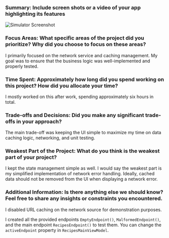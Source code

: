 


### Summary: Include screen shots or a video of your app highlighting its features

![Simulator Screenshot](https://github.com/user-attachments/assets/8f3df74a-ad38-4c86-961e-fb8b6f79f9cd)

### Focus Areas: What specific areas of the project did you prioritize? Why did you choose to focus on these areas?

I primarily focused on the network service and caching management. My goal was to ensure that the business logic was well-implemented and properly tested.  

### Time Spent: Approximately how long did you spend working on this project? How did you allocate your time?

I mostly worked on this after work, spending approximately six hours in total.  

### Trade-offs and Decisions: Did you make any significant trade-offs in your approach?

The main trade-off was keeping the UI simple to maximize my time on data caching logic, networking, and unit testing.  

### Weakest Part of the Project: What do you think is the weakest part of your project?

I kept the state management simple as well. I would say the weakest part is my simplified implementation of network error handling. Ideally, cached data should not be removed from the UI when displaying a network error.  

### Additional Information: Is there anything else we should know? Feel free to share any insights or constraints you encountered.

I disabled URL caching on the network source for demonstration purposes.

I created all the provided endpoints `EmptyEndpoint()`, `MalformedEndpoint()`, and the main endpoint `RecipesEndpoint()` to test them. You can change the `activeEndpoint` property in `RecipesMainViewModel`.
